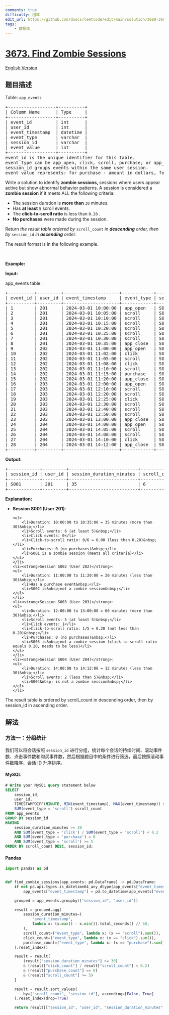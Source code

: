 ```yaml
---
comments: true
difficulty: 困难
edit_url: https://github.com/doocs/leetcode/edit/main/solution/3600-3699/3673.Find%20Zombie%20Sessions/README.md
tags:
    - 数据库
---
```


<!-- problem:start -->

# [3673. Find Zombie Sessions](https://leetcode.cn/problems/find-zombie-sessions)

[English Version](/solution/3600-3699/3673.Find%20Zombie%20Sessions/README_EN.md)

## 题目描述

<!-- description:start -->

<p>Table: <code>app_events</code></p>

<pre>
+------------------+----------+
| Column Name      | Type     | 
+------------------+----------+
| event_id         | int      |
| user_id          | int      |
| event_timestamp  | datetime |
| event_type       | varchar  |
| session_id       | varchar  |
| event_value      | int      |
+------------------+----------+
event_id is the unique identifier for this table.
event_type can be app_open, click, scroll, purchase, or app_close.
session_id groups events within the same user session.
event_value represents: for purchase - amount in dollars, for scroll - pixels scrolled, for others - NULL.
</pre>

<p>Write a solution to identify <strong>zombie sessions,&nbsp;</strong>sessions where users appear active but show abnormal behavior patterns. A session is considered a <strong>zombie session</strong> if it meets ALL the following criteria:</p>

<ul>
	<li>The session duration is <strong>more than</strong> <code>30</code> minutes.</li>
	<li>Has <strong>at least</strong> <code>5</code> scroll events.</li>
	<li>The <strong>click-to-scroll ratio</strong> is less than <code>0.20</code> .</li>
	<li><strong>No purchases</strong> were made during the session.</li>
</ul>

<p>Return <em>the result table ordered by</em>&nbsp;<code>scroll_count</code> <em>in <strong>descending</strong> order, then by</em> <code>session_id</code> <em>in <strong>ascending</strong> order</em>.</p>

<p>The result format is in the following example.</p>

<p>&nbsp;</p>
<p><strong class="example">Example:</strong></p>

<div class="example-block">
<p><strong>Input:</strong></p>

<p>app_events table:</p>

<pre class="example-io">
+----------+---------+---------------------+------------+------------+-------------+
| event_id | user_id | event_timestamp     | event_type | session_id | event_value |
+----------+---------+---------------------+------------+------------+-------------+
| 1        | 201     | 2024-03-01 10:00:00 | app_open   | S001       | NULL        |
| 2        | 201     | 2024-03-01 10:05:00 | scroll     | S001       | 500         |
| 3        | 201     | 2024-03-01 10:10:00 | scroll     | S001       | 750         |
| 4        | 201     | 2024-03-01 10:15:00 | scroll     | S001       | 600         |
| 5        | 201     | 2024-03-01 10:20:00 | scroll     | S001       | 800         |
| 6        | 201     | 2024-03-01 10:25:00 | scroll     | S001       | 550         |
| 7        | 201     | 2024-03-01 10:30:00 | scroll     | S001       | 900         |
| 8        | 201     | 2024-03-01 10:35:00 | app_close  | S001       | NULL        |
| 9        | 202     | 2024-03-01 11:00:00 | app_open   | S002       | NULL        |
| 10       | 202     | 2024-03-01 11:02:00 | click      | S002       | NULL        |
| 11       | 202     | 2024-03-01 11:05:00 | scroll     | S002       | 400         |
| 12       | 202     | 2024-03-01 11:08:00 | click      | S002       | NULL        |
| 13       | 202     | 2024-03-01 11:10:00 | scroll     | S002       | 350         |
| 14       | 202     | 2024-03-01 11:15:00 | purchase   | S002       | 50          |
| 15       | 202     | 2024-03-01 11:20:00 | app_close  | S002       | NULL        |
| 16       | 203     | 2024-03-01 12:00:00 | app_open   | S003       | NULL        |
| 17       | 203     | 2024-03-01 12:10:00 | scroll     | S003       | 1000        |
| 18       | 203     | 2024-03-01 12:20:00 | scroll     | S003       | 1200        |
| 19       | 203     | 2024-03-01 12:25:00 | click      | S003       | NULL        |
| 20       | 203     | 2024-03-01 12:30:00 | scroll     | S003       | 800         |
| 21       | 203     | 2024-03-01 12:40:00 | scroll     | S003       | 900         |
| 22       | 203     | 2024-03-01 12:50:00 | scroll     | S003       | 1100        |
| 23       | 203     | 2024-03-01 13:00:00 | app_close  | S003       | NULL        |
| 24       | 204     | 2024-03-01 14:00:00 | app_open   | S004       | NULL        |
| 25       | 204     | 2024-03-01 14:05:00 | scroll     | S004       | 600         |
| 26       | 204     | 2024-03-01 14:08:00 | scroll     | S004       | 700         |
| 27       | 204     | 2024-03-01 14:10:00 | click      | S004       | NULL        |
| 28       | 204     | 2024-03-01 14:12:00 | app_close  | S004       | NULL        |
+----------+---------+---------------------+------------+------------+-------------+
</pre>

<p><strong>Output:</strong></p>

<pre class="example-io">
+------------+---------+--------------------------+--------------+
| session_id | user_id | session_duration_minutes | scroll_count |
+------------+---------+--------------------------+--------------+
| S001       | 201     | 35                       | 6            |
+------------+---------+--------------------------+--------------+
</pre>

<p><strong>Explanation:</strong></p>

<ul>
	<li><strong>Session S001 (User 201)</strong>:

    <ul>
    	<li>Duration: 10:00:00 to 10:35:00 = 35 minutes (more than 30)&nbsp;</li>
    	<li>Scroll events: 6 (at least 5)&nbsp;</li>
    	<li>Click events: 0</li>
    	<li>Click-to-scroll ratio: 0/6 = 0.00 (less than 0.20)&nbsp;</li>
    	<li>Purchases: 0 (no purchases)&nbsp;</li>
    	<li>S001 is a zombie session (meets all criteria)</li>
    </ul>
    </li>
    <li><strong>Session S002 (User 202)</strong>:
    <ul>
    	<li>Duration: 11:00:00 to 11:20:00 = 20 minutes (less than 30)&nbsp;</li>
    	<li>Has a purchase event&nbsp;</li>
    	<li>S002 is&nbsp;not a zombie session&nbsp;</li>
    </ul>
    </li>
    <li><strong>Session S003 (User 203)</strong>:
    <ul>
    	<li>Duration: 12:00:00 to 13:00:00 = 60 minutes (more than 30)&nbsp;</li>
    	<li>Scroll events: 5 (at least 5)&nbsp;</li>
    	<li>Click events: 1</li>
    	<li>Click-to-scroll ratio: 1/5 = 0.20 (not less than 0.20)&nbsp;</li>
    	<li>Purchases: 0 (no purchases)&nbsp;</li>
    	<li>S003 is&nbsp;not a zombie session (click-to-scroll ratio equals 0.20, needs to be less)</li>
    </ul>
    </li>
    <li><strong>Session S004 (User 204)</strong>:
    <ul>
    	<li>Duration: 14:00:00 to 14:12:00 = 12 minutes (less than 30)&nbsp;</li>
    	<li>Scroll events: 2 (less than 5)&nbsp;</li>
    	<li>S004&nbsp; is not a zombie session&nbsp;</li>
    </ul>
    </li>

</ul>

<p>The result table is ordered by scroll_count in descending order, then by session_id in ascending order.</p>
</div>

<!-- description:end -->

## 解法

<!-- solution:start -->

### 方法一：分组统计

我们可以将会话按照 `session_id` 进行分组，统计每个会话的持续时间、滚动事件数、点击事件数和购买事件数，然后根据题目中的条件进行筛选，最后按照滚动事件数降序、会话 ID 升序排序。

<!-- tabs:start -->

#### MySQL

```sql
# Write your MySQL query statement below
SELECT
    session_id,
    user_id,
    TIMESTAMPDIFF(MINUTE, MIN(event_timestamp), MAX(event_timestamp)) session_duration_minutes,
    SUM(event_type = 'scroll') scroll_count
FROM app_events
GROUP BY session_id
HAVING
    session_duration_minutes >= 30
    AND SUM(event_type = 'click') / SUM(event_type = 'scroll') < 0.2
    AND SUM(event_type = 'purchase') = 0
    AND SUM(event_type = 'scroll') >= 5
ORDER BY scroll_count DESC, session_id;
```

#### Pandas

```python
import pandas as pd


def find_zombie_sessions(app_events: pd.DataFrame) -> pd.DataFrame:
    if not pd.api.types.is_datetime64_any_dtype(app_events["event_timestamp"]):
        app_events["event_timestamp"] = pd.to_datetime(app_events["event_timestamp"])

    grouped = app_events.groupby(["session_id", "user_id"])

    result = grouped.agg(
        session_duration_minutes=(
            "event_timestamp",
            lambda x: (x.max() - x.min()).total_seconds() // 60,
        ),
        scroll_count=("event_type", lambda x: (x == "scroll").sum()),
        click_count=("event_type", lambda x: (x == "click").sum()),
        purchase_count=("event_type", lambda x: (x == "purchase").sum()),
    ).reset_index()

    result = result[
        (result["session_duration_minutes"] >= 30)
        & (result["click_count"] / result["scroll_count"] < 0.2)
        & (result["purchase_count"] == 0)
        & (result["scroll_count"] >= 5)
    ]

    result = result.sort_values(
        by=["scroll_count", "session_id"], ascending=[False, True]
    ).reset_index(drop=True)

    return result[["session_id", "user_id", "session_duration_minutes", "scroll_count"]]
```

<!-- tabs:end -->

<!-- solution:end -->

<!-- problem:end -->
